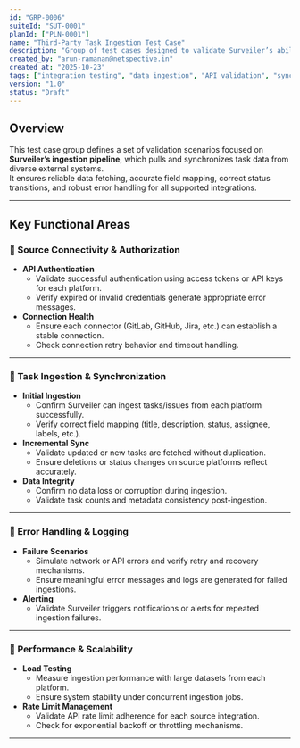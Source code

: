 ```yaml
---
id: "GRP-0006"
suiteId: "SUT-0001"
planId: ["PLN-0001"]
name: "Third-Party Task Ingestion Test Case"
description: "Group of test cases designed to validate Surveiler’s ability to ingest and synchronize tasks from multiple third-party platforms such as GitLab, GitHub, Xray, Jira, Azure, AWS, OpenProject, and GCP(Google Cloud Platform), ensuring consistent data mapping, performance, and reliability."
created_by: "arun-ramanan@netspective.in"
created_at: "2025-10-23"
tags: ["integration testing", "data ingestion", "API validation", "sync verification"]
version: "1.0"
status: "Draft"
---
```


## Overview

This test case group defines a set of validation scenarios focused on **Surveiler’s ingestion pipeline**, which pulls and synchronizes task data from diverse external systems.  
It ensures reliable data fetching, accurate field mapping, correct status transitions, and robust error handling for all supported integrations.

---

## Key Functional Areas

### 🔹 Source Connectivity & Authorization
- **API Authentication**
  - Validate successful authentication using access tokens or API keys for each platform.
  - Verify expired or invalid credentials generate appropriate error messages.
- **Connection Health**
  - Ensure each connector (GitLab, GitHub, Jira, etc.) can establish a stable connection.
  - Check connection retry behavior and timeout handling.

---

### 🔹 Task Ingestion & Synchronization
- **Initial Ingestion**
  - Confirm Surveiler can ingest tasks/issues from each platform successfully.
  - Verify correct field mapping (title, description, status, assignee, labels, etc.).
- **Incremental Sync**
  - Validate updated or new tasks are fetched without duplication.
  - Ensure deletions or status changes on source platforms reflect accurately.
- **Data Integrity**
  - Confirm no data loss or corruption during ingestion.
  - Validate task counts and metadata consistency post-ingestion.

---

### 🔹 Error Handling & Logging
- **Failure Scenarios**
  - Simulate network or API errors and verify retry and recovery mechanisms.
  - Ensure meaningful error messages and logs are generated for failed ingestions.
- **Alerting**
  - Validate Surveiler triggers notifications or alerts for repeated ingestion failures.

---

### 🔹 Performance & Scalability
- **Load Testing**
  - Measure ingestion performance with large datasets from each platform.
  - Ensure system stability under concurrent ingestion jobs.
- **Rate Limit Management**
  - Validate API rate limit adherence for each source integration.
  - Check for exponential backoff or throttling mechanisms.

---


